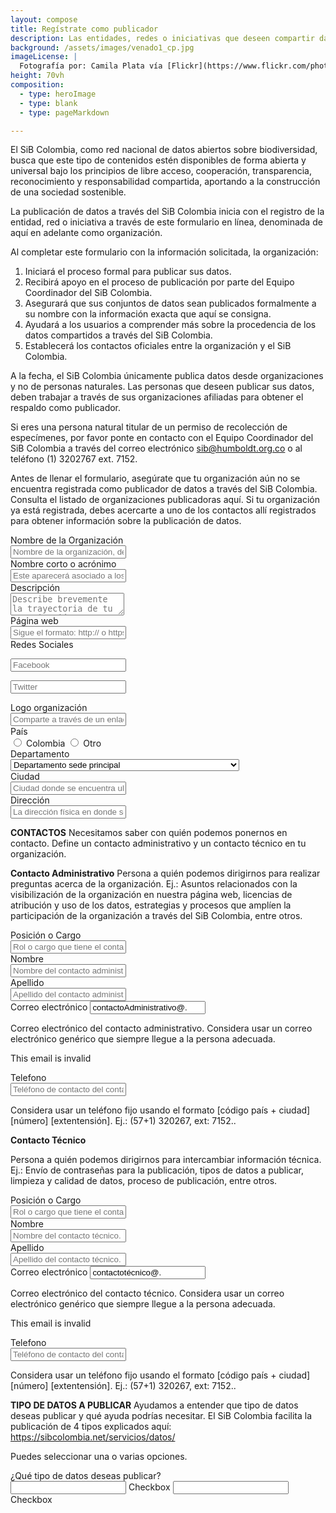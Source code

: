 ```yaml
---
layout: compose
title: Regístrate como publicador
description: Las entidades, redes o iniciativas que deseen compartir datos e información a través del SiB Colombia, pueden registrarse aquí para solicitar el aval como socio publicador.
background: /assets/images/venado1_cp.jpg
imageLicense: |
  Fotografía por: Camila Plata vía [Flickr](https://www.flickr.com/photos/camisilver/6792589953/)
height: 70vh
composition: 
  - type: heroImage
  - type: blank
  - type: pageMarkdown

---
```



El SiB Colombia, como red nacional de datos abiertos sobre biodiversidad, busca que este tipo de contenidos estén disponibles de forma abierta y universal bajo los principios de libre acceso, cooperación, transparencia, reconocimiento y responsabilidad compartida, aportando a la construcción de una sociedad sostenible.

La publicación de datos a través del SiB Colombia inicia con el registro de la entidad, red o iniciativa a través de este formulario en línea, denominada de aquí en adelante como organización.

Al completar este formulario con la información solicitada, la organización:

  1. Iniciará el proceso formal para publicar sus datos.
  2. Recibirá apoyo en el proceso de publicación por parte del Equipo Coordinador del SiB Colombia.
  3. Asegurará que sus conjuntos de datos sean publicados formalmente a su nombre con la información exacta que aquí se consigna.
  4. Ayudará a los usuarios a comprender más sobre la procedencia de los datos compartidos a través del SiB Colombia.
  5. Establecerá los contactos oficiales entre la organización y el SiB Colombia.

A la fecha, el SiB Colombia únicamente publica datos desde organizaciones y no de personas naturales. Las personas que deseen publicar sus datos, deben trabajar a través de sus organizaciones afiliadas para obtener el respaldo como publicador.

Si eres una persona natural titular de un permiso de recolección de especímenes, por favor ponte en contacto con el Equipo Coordinador del SiB Colombia a través del correo electrónico sib@humboldt.org.co o al teléfono (1) 3202767 ext. 7152.

Antes de llenar el formulario, asegúrate que tu organización aún no se encuentra registrada como publicador de datos a través del SiB Colombia. Consulta el listado de organizaciones publicadoras aquí. Si tu organización ya está registrada, debes acercarte a uno de los contactos allí registrados para obtener información sobre la publicación de datos.



<div class="field">
  <label class="label">Nombre de la Organización</label>
  <div class="control">
    <input class="input" type="text" placeholder="Nombre de la organización, de preferencia el registrado en la personería jurídica">
  </div>
</div>

<div class="field">
  <label class="label">Nombre corto o acrónimo</label>
  <div class="control">
    <input class="input" type="text" placeholder="Este aparecerá asociado a los datos en la plataforma de publicación">
  </div>
</div>

<div class="field">
  <label class="label">Descripción</label>
  <div class="control">
    <textarea class="textarea" placeholder="Describe brevemente la trayectoria de tu organización en relación a la misión del SiB Colombia (ej.: colecciones biológicas custodiadas, enfoque de investigación, gestión de información sobre biodiversidad, etc.) Esta descripción aparecerá en el perfil de la organización como socio publicador"></textarea>
  </div>
</div>

<div class="field">
  <label class="label">Página web</label>
  <div class="control">
    <input class="input" type="text" placeholder="Sigue el formato: http:// o https:// + direccion_web. Ej.: https://sibcolombia.net/">
  </div>
</div>


<div class="field is-horizontal">
  <div class="field-label is-normal">
    <label class="label">Redes Sociales</label>
  </div>	
  <div class="field-body">	
    <div class="field">
      <p class="control is-expanded has-icons-left">
        <input class="input" type="text" placeholder="Facebook">
        <span class="icon is-small is-left">
          <i class="fas fa-user"></i>
        </span>
      </p>
    </div>	  
    <div class="field">
      <p class="control is-expanded has-icons-left">
        <input class="input" type="text" placeholder="Twitter">
        <span class="icon is-small is-left">
          <i class="fas fa-user"></i>
        </span>
      </p>
    </div>
  </div>
</div>

<div class="field">
  <label class="label">Logo organización</label>
  <div class="control">
    <input class="input" type="text" placeholder="Comparte a través de un enlace web el logo de tu organización. Puede ser un enlace a una página web o a un repositorio como Google Drive, Dropbox o similar. (Verifique que sea posible ingresar al archivo sin ningún tipo de credencial y que el archivo se encuentre en uno de los siguientes formatos: .png, .pdf, .svg, .eps. .ai) Ej.: http://my.organization.org/images/logo.png">
  </div>
</div>

<div class="field is-horizontal">
  <div class="field-label">
    <label class="label">País</label>
  </div>
  <div class="field-body">
    <div class="field is-narrow">
      <div class="control">
        <label class="radio">
          <input type="radio" name="member">
          Colombia
        </label>
        <label class="radio">
          <input type="radio" name="member">
          Otro
        </label>
      </div>
    </div>
  </div>
</div>


<div class="field">
  <label class="label">Departamento</label>
  <div class="control">
    <div class="select">
      <select>
        <option>Departamento sede principal</option>
        <option>Amazonas</option>
        <option>Antioquia</option>
        <option>Arauca</option>
        <option>Archipiélago de San Andrés, Providencia y Santa Catalina</option>
        <option>Atlántico</option>
        <option>Bogotá, D.C.</option>
        <option>Bolívar</option>
        <option>Boyacá</option>
        <option>Caldas</option>
        <option>Caquetá</option>
        <option>Casanare</option>
        <option>Cauca</option>
        <option>Cesar</option>
        <option>Chocó</option>
        <option>Córdoba</option>
        <option>Cundinamarca</option>
        <option>Guainía</option>
        <option>Guaviare</option>
        <option>Huila</option>
        <option>La Guajira</option>
        <option>Magdalena</option>
        <option>Meta</option>
        <option>Nariño</option>
        <option>Norte de Santander</option>
        <option>Putumayo</option>
        <option>Quindío</option>
        <option>Risaralda</option>
        <option>Santander</option>
        <option>Sucre</option>
        <option>Tolima</option>
        <option>Valle del Cauca</option>
        <option>Vaupés</option>
        <option>Vichada</option>
        <option>No en Colombia</option>
      </select>
    </div>
  </div>
</div>

<div class="field">
  <label class="label">Ciudad</label>
  <div class="control">
    <input class="input" type="text" placeholder="Ciudad donde se encuentra ubicada la sede principal de la organización. Ej.: Manizales">
  </div>
</div>

<div class="field">
  <label class="label">Dirección</label>
  <div class="control">
    <input class="input" type="text" placeholder="La dirección física en donde se encuentra la organización. Ej.: Calle 28A # 15-09">
  </div>
</div>


**CONTACTOS**
Necesitamos saber con quién podemos ponernos en contacto. Define un contacto administrativo y un contacto técnico en tu organización.

**Contacto Administrativo**
Persona a quién podemos dirigirnos para realizar preguntas acerca de la organización. Ej.: Asuntos relacionados con la visibilización de la organización en nuestra página web, licencias de atribución y uso de los datos, estrategias y procesos que amplíen la participación de la organización a través del SiB Colombia, entre otros.


<div class="field">
  <label class="label">Posición o Cargo</label>
  <div class="control">
    <input class="input" type="text" placeholder="Rol o cargo que tiene el contacto administrativo en la organización.">
  </div>
</div>

<div class="field">
  <label class="label">Nombre</label>
  <div class="control">
    <input class="input" type="text" placeholder="Nombre del contacto administrativo.">
  </div>
</div>

<div class="field">
  <label class="label">Apellido</label>
  <div class="control">
    <input class="input" type="text" placeholder="Apellido del contacto administrativo..">
  </div>
</div>

<div class="field">
  <label class="label">Correo electrónico</label>
    <input class="input is-danger" type="email" placeholder="Email input" value="contactoAdministrativo@.">
  <p class="help">Correo electrónico del contacto administrativo. Considera usar un correo electrónico genérico que siempre llegue a la persona adecuada.</p>
  <p class="help is-danger">This email is invalid</p>
</div>

<div class="field">
  <label class="label">Telefono</label>
  <div class="control">
    <input class="input" type="text" placeholder="Teléfono de contacto del contacto administrativo.">
    <p class="help">Considera usar un teléfono fijo usando el formato [código país + ciudad] [número] [extentensión]. Ej.: (57+1) 320267, ext: 7152..</p>

  </div>
</div>

**Contacto Técnico**

Persona a quién podemos dirigirnos para intercambiar información técnica. Ej.: Envío de contraseñas para la publicación, tipos de datos a publicar, limpieza y calidad de datos, proceso de publicación, entre otros.


<div class="field">
  <label class="label">Posición o Cargo</label>
  <div class="control">
    <input class="input" type="text" placeholder="Rol o cargo que tiene el contacto técnico en la organización.">
  </div>
</div>

<div class="field">
  <label class="label">Nombre</label>
  <div class="control">
    <input class="input" type="text" placeholder="Nombre del contacto técnico.">
  </div>
</div>

<div class="field">
  <label class="label">Apellido</label>
  <div class="control">
    <input class="input" type="text" placeholder="Apellido del contacto técnico.">
  </div>
</div>

<div class="field">
  <label class="label">Correo electrónico</label>
    <input class="input is-danger" type="email" placeholder="Email input" value="contactotécnico@.">
  <p class="help">Correo electrónico del contacto técnico. Considera usar un correo electrónico genérico que siempre llegue a la persona adecuada.</p>
  <p class="help is-danger">This email is invalid</p>
</div>

<div class="field">
  <label class="label">Telefono</label>
  <div class="control">
    <input class="input" type="text" placeholder="Teléfono de contacto del contacto técnico.">
    <p class="help">Considera usar un teléfono fijo usando el formato [código país + ciudad] [número] [extentensión]. Ej.: (57+1) 320267, ext: 7152..</p>
  </div>
</div>

**TIPO DE DATOS A PUBLICAR**
Ayudamos a entender que tipo de datos deseas publicar y qué ayuda podrías necesitar. El SiB Colombia facilita la publicación de 4 tipos explicados aquí: https://sibcolombia.net/servicios/datos/ 

Puedes seleccionar una o varias opciones.

<div class="field is-horizontal">
  <div class="field-label">
    <label class="label">¿Qué tipo de datos deseas publicar?</label>
  </div>
  <div class="field-body">
    <div class="field">
      <div class="control">
        <label class="checkbox">
          <input type="checkbox1">
          Checkbox
        </label>
        <label class="checkbox">
          <input type="checkbox2">
          Checkbox
        </label>
      </div>
    </div>
  </div>
</div>
